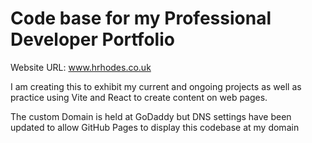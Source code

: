 # Code base for my Professional Developer Portfolio

Website URL: www.hrhodes.co.uk

I am creating this to exhibit my current and ongoing projects as well as practice using Vite and React to create content on web pages. 

The custom Domain is held at GoDaddy but DNS settings have been updated to allow GitHub Pages to display this codebase at my domain
